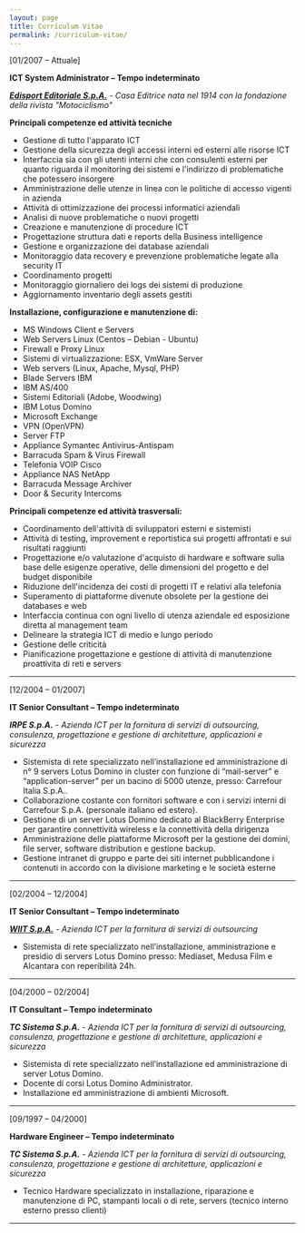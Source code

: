 ```yaml
---
layout: page
title: Curriculum Vitae
permalink: /curriculum-vitae/
---
```

[01/2007 – Attuale]

**ICT System Administrator – Tempo indeterminato**   

*<b><a href="http://www.edisport.it/" target="_blank">Edisport Editoriale S.p.A.</a></b> - Casa Editrice nata nel 1914 con la fondazione della rivista "Motociclismo"*   

**Principali competenze ed attività tecniche**

* Gestione di tutto l'apparato ICT
* Gestione della sicurezza degli accessi interni ed esterni alle risorse ICT
* Interfaccia sia con gli utenti interni che con consulenti esterni per quanto riguarda il monitoring dei sistemi e l'indirizzo di problematiche che potessero insorgere
* Amministrazione delle utenze in linea con le politiche di accesso vigenti in azienda
* Attività di ottimizzazione dei processi informatici aziendali
* Analisi di nuove problematiche o nuovi progetti
* Creazione e manutenzione di procedure ICT
* Progettazione struttura dati e reports della Business intelligence
* Gestione e organizzazione dei database aziendali
* Monitoraggio data recovery e prevenzione problematiche legate alla security IT
* Coordinamento progetti
* Monitoraggio giornaliero dei logs dei sistemi di produzione
* Aggiornamento inventario degli assets gestiti

**Installazione, configurazione e manutenzione di:**

* MS Windows Client e Servers
* Web Servers Linux (Centos – Debian - Ubuntu)
* Firewall e Proxy Linux
* Sistemi di virtualizzazione: ESX, VmWare Server
* Web servers (Linux, Apache, Mysql, PHP)
* Blade Servers IBM
* IBM AS/400
* Sistemi Editoriali (Adobe, Woodwing)
* IBM Lotus Domino
* Microsoft Exchange
* VPN (OpenVPN)
* Server FTP
* Appliance Symantec Antivirus-Antispam
* Barracuda Spam & Virus Firewall
* Telefonia VOIP Cisco
* Appliance NAS NetApp
* Barracuda Message Archiver
* Door & Security Intercoms

**Principali competenze ed attività trasversali:**

* Coordinamento dell'attività di sviluppatori esterni e sistemisti
* Attività di testing, improvement e reportistica sui progetti affrontati e sui risultati raggiunti
* Progettazione e/o valutazione d'acquisto di hardware e software sulla base delle esigenze operative, delle dimensioni del progetto e del budget disponibile
* Riduzione dell'incidenza dei costi di progetti IT e relativi alla telefonia
* Superamento di piattaforme divenute obsolete per la gestione dei databases e web
* Interfaccia continua con ogni livello di utenza aziendale ed esposizione diretta al management team
* Delineare la strategia ICT di medio e lungo periodo
* Gestione delle criticità
* Pianificazione progettazione e gestione di attività di manutenzione proattivita di reti e servers

___

[12/2004 – 01/2007]

**IT Senior Consultant – Tempo indeterminato**   

*<b>IRPE S.p.A.</b> - Azienda ICT per la fornitura di servizi di outsourcing, consulenza, progettazione e gestione di architetture, applicazioni e sicurezza*   

* Sistemista di rete specializzato nell’installazione ed amministrazione di n° 9 servers Lotus Domino in cluster con funzione di “mail-server” e “application-server” per un bacino di 5000 utenze, presso: Carrefour Italia S.p.A..
* Collaborazione costante con fornitori software e con i servizi interni di Carrefour S.p.A. (personale italiano ed estero).
* Gestione di un server Lotus Domino dedicato al BlackBerry Enterprise per garantire connettività wireless e la connettività della dirigenza
* Amministrazione delle piattaforme Microsoft per la gestione dei domini, file server, software distribution e gestione backup.
* Gestione intranet di gruppo e parte dei siti internet pubblicandone i contenuti in accordo con la divisione marketing e le società esterne

___

[02/2004 – 12/2004]

**IT Senior Consultant – Tempo indeterminato**   

*<b><a href="http://www.wiit.it/" target="_blank">WIIT S.p.A.</a></b> - Azienda ICT per la fornitura di servizi di outsourcing*   

* Sistemista di rete specializzato nell’installazione, amministrazione e presidio di servers Lotus Domino presso: Mediaset, Medusa Film e Alcantara con reperibilità 24h.

___

[04/2000 – 02/2004]

**IT Consultant – Tempo indeterminato**   

*<b>TC Sistema S.p.A.</b> - Azienda ICT per la fornitura di servizi di outsourcing, consulenza, progettazione e gestione di architetture, applicazioni e sicurezza*   

* Sistemista di rete specializzato nell’installazione ed amministrazione di server Lotus Domino.
* Docente di corsi Lotus Domino Administrator.
* Installazione ed amministrazione di ambienti Microsoft.

___

[09/1997 – 04/2000]

**Hardware Engineer – Tempo indeterminato**   

*<b>TC Sistema S.p.A.</b> - Azienda ICT per la fornitura di servizi di outsourcing, consulenza, progettazione e gestione di architetture, applicazioni e sicurezza*   

* Tecnico Hardware specializzato in installazione, riparazione e manutenzione di PC, stampanti locali o di rete, servers (tecnico interno esterno presso clienti)

___
